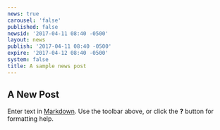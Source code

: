 ```yaml
---
news: true
carousel: 'false'
published: false
newsid: '2017-04-11 08:40 -0500'
layout: news
publish: '2017-04-11 08:40 -0500'
expire: '2017-04-12 08:40 -0500'
system: false
title: A sample news post
---
```

## A New Post

Enter text in [Markdown](http://daringfireball.net/projects/markdown/). Use the toolbar above, or click the **?** button for formatting help.
